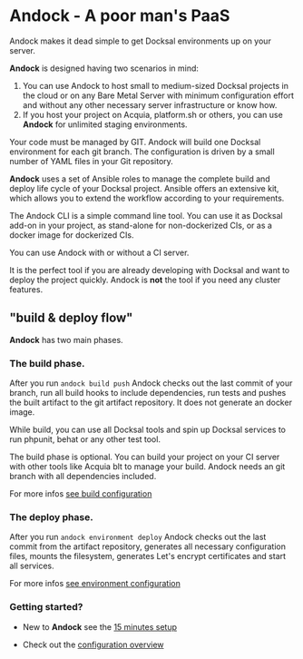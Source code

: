 # Andock - A poor man's PaaS

Andock makes it dead simple to get Docksal environments up on your server. 

__Andock__ is designed having two scenarios in mind:

1. You can use Andock to host small to medium-sized Docksal projects in the cloud or on any Bare Metal Server with minimum configuration effort and without any other necessary server infrastructure or know how. 
2. If you host your project on Acquia, platform.sh or others, you can use __Andock__ for unlimited staging environments.

Your code must be managed by GIT. Andock will build one Docksal environment for each git branch. The configuration is driven by a small number of YAML files in your Git repository.

__Andock__ uses a set of Ansible roles to manage the complete build and deploy life cycle of your Docksal project. Ansible offers an extensive kit, which allows you to extend the workflow according to your requirements. 

The Andock CLI is a simple command line tool. You can use it as Docksal add-on in your project, as stand-alone for non-dockerized CIs, or as a docker image for dockerized CIs. 

You can use Andock with or without a CI server.


It is the perfect tool if you are already developing with Docksal and want to deploy the project quickly. Andock is __not__ the tool if you need any cluster features. 

## "build &amp; deploy flow"
__Andock__ has two main phases.

### The build phase.
After you run `andock build push` Andock checks out the last commit of your branch, run all build hooks to include dependencies, run tests and pushes the built artifact to the git artifact repository. It does not generate an docker image.

While build, you can use all Docksal tools and spin up Docksal services to run phpunit, behat or any other test tool.

The build phase is optional. You can build your project on your CI server with other tools like Acquia blt to manage your build. Andock needs an git branch with all dependencies included.

For more infos [see build configuration](../configuration/build.md)

### The deploy phase.
After you run `andock environment deploy` Andock checks out the last commit from the artifact repository, generates all necessary configuration files, mounts the filesystem, generates Let's encrypt certificates and start all services.
 
For more infos [see environment configuration](../configuration/environment.md)
### Getting started?
* New to __Andock__ see the [15 minutes setup](../getting-started/docksal.md)

* Check out the [configuration overview](../configuration/andock.md) 


